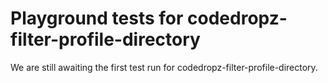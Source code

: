 # Playground tests for codedropz-filter-profile-directory
We are still awaiting the first test run for codedropz-filter-profile-directory.
